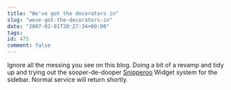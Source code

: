```yaml
---
title: "We've got the decorators in"
slug: "weve-got-the-decorators-in"
date: "2007-02-01T20:27:34+00:00"
tags:
id: 475
comment: false
---
```


Ignore all the messing you see on this blog. Doing a bit of a revamp and tidy up and trying out the sooper-de-dooper [Snipperoo](http://www.snipperoo.com/) Widget system for the sidebar. Normal service will return shortly.
